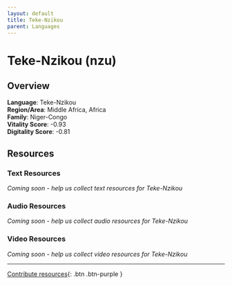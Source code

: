 ```yaml
---
layout: default
title: Teke-Nzikou
parent: Languages
---
```


# Teke-Nzikou (nzu)

## Overview

**Language**: Teke-Nzikou  
**Region/Area**: Middle Africa, Africa  
**Family**: Niger-Congo  
**Vitality Score**: -0.93  
**Digitality Score**: -0.81  

## Resources

### Text Resources
*Coming soon - help us collect text resources for Teke-Nzikou*

### Audio Resources
*Coming soon - help us collect audio resources for Teke-Nzikou*

### Video Resources
*Coming soon - help us collect video resources for Teke-Nzikou*

---

[Contribute resources](https://fairtrain.github.io/){: .btn .btn-purple }
